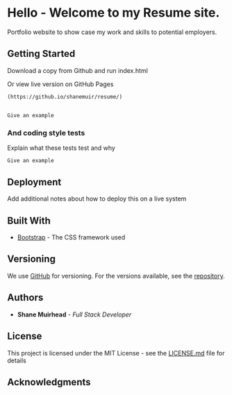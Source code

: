 # Hello - Welcome to my Resume site.

Portfolio website to show case my work and skills to potential employers.

## Getting Started

Download a copy from Github and run index.html

Or view live version on GitHub Pages 

```
(https://github.io/shanemuir/resume/)

```

##

## 



### 



```
Give an example
```

### And coding style tests

Explain what these tests test and why

```
Give an example
```

## Deployment

Add additional notes about how to deploy this on a live system

## Built With

* [Bootstrap](https://getbootstrap.com/) - The CSS framework used

## Versioning

We use [GitHub](http://github.com/) for versioning. For the versions available, see the [repository](https://github.com/ShaneMuir/resume). 

## Authors

* **Shane Muirhead** - *Full Stack Developer*

## License

This project is licensed under the MIT License - see the [LICENSE.md](LICENSE.md) file for details

## Acknowledgments
